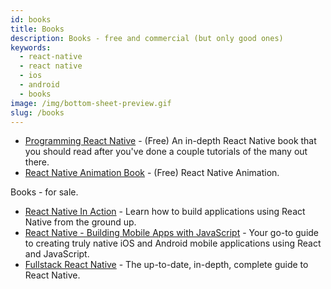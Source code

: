 ```yaml
---
id: books
title: Books
description: Books - free and commercial (but only good ones)
keywords:
  - react-native
  - react native
  - ios
  - android
  - books
image: /img/bottom-sheet-preview.gif
slug: /books
---
```


- [Programming React Native](https://leanpub.com/programming-react-native) - (Free) An in-depth React Native book that you should read after you've done a couple tutorials of the many out there.
- [React Native Animation Book](http://browniefed.com/react-native-animation-book/) - (Free) React Native Animation.

Books - for sale.

- [React Native In Action](https://www.manning.com/books/react-native-in-action) - Learn how to build applications using React Native from the ground up.
- [React Native - Building Mobile Apps with JavaScript](https://www.packtpub.com/application-development/react-native-building-mobile-apps-javascript) - Your go-to guide to creating truly native iOS and Android mobile applications using React and JavaScript.
- [Fullstack React Native](https://fullstackreact.com/react-native/) - The up-to-date, in-depth, complete guide to React Native.

